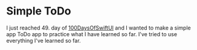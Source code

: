#  Simple ToDo

I just reached 49. day of [100DaysOfSwiftUI](https://www.hackingwithswift.com/100/swiftui) and I wanted to make a simple app ToDo app to practice what I have learned so far. I've tried to use everything I've learned so far.
